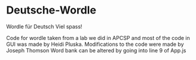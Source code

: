# Deutsche-Wordle
Wordle für Deutsch
Viel spass!

Code for wordle taken from a lab we did in APCSP and most of the code in GUI was made by Heidi Pluska.
Modifications to the code were made by Joseph Thomson
Word bank can be altered by going into line 9 of App.js